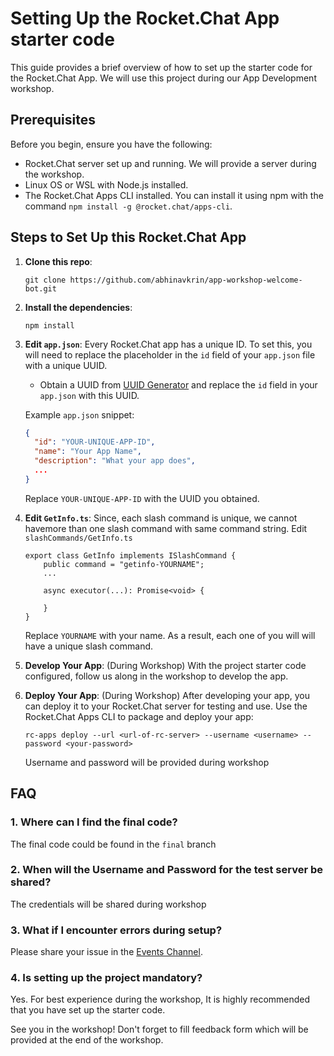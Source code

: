 # Setting Up the Rocket.Chat App starter code

This guide provides a brief overview of how to set up the starter code for the Rocket.Chat App. We will use this project during our App Development workshop.

## Prerequisites

Before you begin, ensure you have the following:

- Rocket.Chat server set up and running. We will provide a server during the workshop.
- Linux OS or WSL with Node.js installed.
- The Rocket.Chat Apps CLI installed. You can install it using npm with the command `npm install -g @rocket.chat/apps-cli`.

## Steps to Set Up this Rocket.Chat App

1. **Clone this repo**:
    ```
    git clone https://github.com/abhinavkrin/app-workshop-welcome-bot.git
    ```
2. **Install the dependencies**:
    ```
    npm install
    ```
3. **Edit `app.json`**:
   Every Rocket.Chat app has a unique ID. To set this, you will need to replace the placeholder in the `id` field of your `app.json` file with a unique UUID.
   
   - Obtain a UUID from [UUID Generator](https://www.uuidgenerator.net/version4) and replace the `id` field in your `app.json` with this UUID.
   
   Example `app.json` snippet:
   ```json
   {
     "id": "YOUR-UNIQUE-APP-ID",
     "name": "Your App Name",
     "description": "What your app does",
     ...
   }
   ```
   
   Replace `YOUR-UNIQUE-APP-ID` with the UUID you obtained.

4. **Edit `GetInfo.ts`**:
    Since, each slash command is unique, we cannot havemore than one slash command with same command string. Edit `slashCommands/GetInfo.ts`
    ```
    export class GetInfo implements ISlashCommand {
        public command = "getinfo-YOURNAME";
        ...

        async executor(...): Promise<void> {

        }
    }
    ```
    Replace `YOURNAME` with your name. As a result, each one of you will will have a unique slash command.

5. **Develop Your App**: (During Workshop)
   With the project starter code configured, follow us along in the workshop to develop the app.

6. **Deploy Your App**: (During Workshop)
   After developing your app, you can deploy it to your Rocket.Chat server for testing and use. Use the Rocket.Chat Apps CLI to package and deploy your app:
   ```
   rc-apps deploy --url <url-of-rc-server> --username <username> --password <your-password>
   ```
   Username and password will be provided during workshop
## FAQ
### **1. Where can I find the final code?** <br>
The final code could be found in the `final` branch

### **2. When will the Username and Password for the test server be shared?**
The credentials will be shared during workshop

### **3. What if I encounter errors during setup?**
Please share your issue in the [Events Channel](https://open.rocket.chat/channel/events-and-meet-ups).

### **4. Is setting up the project mandatory?**
Yes. For best experience during the workshop, It is highly recommended that you have set up the starter code.

See you in the workshop! Don't forget to fill feedback form which will be provided at the end of the workshop.
